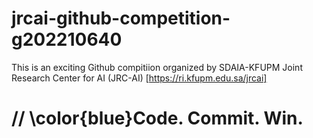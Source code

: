 # jrcai-github-competition-g202210640
This is an exciting Github compitiion organized by SDAIA-KFUPM Joint Research Center for AI (JRC-AI) [https://ri.kfupm.edu.sa/jrcai]

# // \color{blue}Code. Commit. Win.
